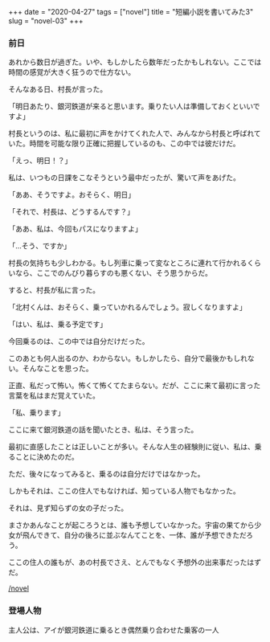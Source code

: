 +++
date = "2020-04-27"
tags = ["novel"]
title = "短編小説を書いてみた3"
slug = "novel-03"
+++


### 前日

あれから数日が過ぎた。いや、もしかしたら数年だったかもしれない。ここでは時間の感覚が大きく狂うので仕方ない。

そんなある日、村長が言った。

「明日あたり、銀河鉄道が来ると思います。乗りたい人は準備しておくといいですよ」

村長というのは、私に最初に声をかけてくれた人で、みんなから村長と呼ばれていた。時間を可能な限り正確に把握しているのも、この中では彼だけだ。

「えっ、明日！？」

私は、いつもの日課をこなそうという最中だったが、驚いて声をあげた。

「ああ、そうですよ。おそらく、明日」

「それで、村長は、どうするんです？」

「ああ、私は、今回もパスになりますよ」

「...そう、ですか」

村長の気持ちも少しわかる。もし列車に乗って変なところに連れて行かれるくらいなら、ここでのんびり暮らすのも悪くない、そう思うからだ。

すると、村長が私に言った。

「北村くんは、おそらく、乗っていかれるんでしょう。寂しくなりますよ」

「はい、私は、乗る予定です」

今回乗るのは、この中では自分だけだった。

このあとも何人出るのか、わからない。もしかしたら、自分で最後かもしれない。そんなことを思った。

正直、私だって怖い。怖くて怖くてたまらない。だが、ここに来て最初に言った言葉を私はまだ覚えていた。

「私、乗ります」

ここに来て銀河鉄道の話を聞いたとき、私は、そう言った。

最初に直感したことは正しいことが多い。そんな人生の経験則に従い、私は、乗ることに決めたのだ。

ただ、後々になってみると、乗るのは自分だけではなかった。

しかもそれは、ここの住人でもなければ、知っている人物でもなかった。

それは、見ず知らずの女の子だった。

まさかあんなことが起ころうとは、誰も予想していなかった。宇宙の果てから少女が飛んできて、自分の後ろに並ぶなんてことを、一体、誰が予想できただろう。

ここの住人の誰もが、あの村長でさえ、とんでもなく予想外の出来事だったはずだ。

[/novel](/novel)

### 登場人物

主人公は、アイが銀河鉄道に乗るとき偶然乗り合わせた乗客の一人
